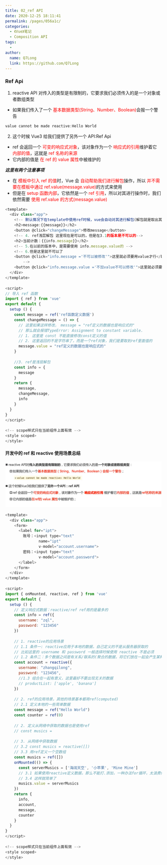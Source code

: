 ```yaml
---
title: 02_ref API
date: 2020-12-25 18:11:41
permalink: /pages/056a1c/
categories:
  - 《Vue》笔记
  - Composition API
tags:
  -
author:
  name: Q7Long
  link: https://github.com/Q7Long
---
```


### Ref Api

1. reactive API 对传入的类型是有限制的，它要求我们必须传入的是一个对象或者数组类型

- 如果我们传入了一个 <font color="red">基本数据类型(String、Number、Boolean)</font>会报一个警告

```javascript
value cannot be made reactive:Hello World
```

2. 这个时候 Vue3 给我们提供了另外一个 API:Ref Api

- ref 会返回一个 <font color="red">可变的响应式对象</font>，该对象作为一个 <font color="red">响应式的引用</font>维护着它 <font color="red">内部的值</font>，这就是 <font color="red">ref 名称的来源</font>
- 它内部的值是 <font color="red">在 ref 的 value 属性</font>中被维护的

**_这里有两个注意事项_**

- 在 <font color="red">模板中引入 ref 的值</font>时，Vue 会 <font color="red">自动帮助我们进行解包</font>操作，所以 <font color="red">并不需要在模板中通过 ref.value(message.value)</font>的方式来使用
- 但是在 <font color="red">setup 函数内部</font>，它依然是一个 <font color="red">ref 引用</font>，所以对其进行操作时，我们依然需要 <font color="red">使用 ref.value 的方式(message.value)</font>

```javascript
<template>
  <div class="app">
    <!-- 默认情况下在template中使用ref时候，vue会自动对其进行解包(解包就是取出其中的value) -->
    <h2>message:{{message}}</h2>
    <button @click="changeMessage">修改message</button>
    <!-- 4. ref浅层解包 这里现在是可以的，但是在3.1的版本是不可以的-->
    <h2>当前计数：{{info.message}}</h2>
    <!-- 5.在以前的版本中，是需要使用 info.message.value的 -->
    <!-- 6.但是这里就不可以了
    <button @click="info.message ='不可以被修改'">这里就必须要用value才行</button>
		-->
    <button @click="info.message.value ='不加value不可以修改'">这里就必须要用value才行</button>
  </div>
</template>

<script>
// 导入 ref 函数
import { ref } from 'vue'
export default {
  setup () {
    const message = ref('ref函数定义数据')
    const changeMessage = () => {
      // 这里如果这样修改， message = "ref定义的数据也是响应式的"
      // 那么就会报错TypeError: Assignment to constant variable.
      // 1. 这里是 const 不能直接修改const定义的值
      // 2. 这里返回的不是字符串了，而是一个ref对象，我们是要取到ref里面值的
      message.value = "ref定义的数据也是响应式的"
    }

    //3. ref是浅层解包
    const info = {
      message
    }
    return {
      message,
      changeMessage,
      info
    }
  }
}
</script>

<!-- scope样式只在当前组件上面有效 -->
<style scoped>
</style>
```

#### 开发中的 ref 和 reactive 使用场景总结

![image-20221208111922061](https://github.com/Q7Long/images/blob/master/qlBlog_images/Vue%E5%9F%BA%E7%A1%80/26_Composition%20API/02_ref%20API.assets/image-20221208111922061.png?raw=true)

```javascript
<template>
  <div class="app">
    <form>
      <label for="ipt">
        账号：<input type="text"
               name="ipt"
               v-model="account.username">
        密码：<input type="text"
               v-model="account.password">
      </label>
    </form>
  </div>
</template>

<script>
import { onMounted, reactive, ref } from 'vue'
export default {
  setup () {
    // 定义响应式数据：reactive/ref ref用的是最多的
    const info = ref({
      username: "zql",
      password: "123456"
    })

    // 1. reactive的应用场景
    // 1.1 条件一: reactive应用于本地的数据，自己定义的不是从服务器获取的
    // 比如这里的 username 和 password 一般选择时候使用 reactive 不是必须
    // 1.2 条件二：多个数据之间是有关系/联系的(聚合的数据，将它们放在一起会产生某种意义)
    const account = reactive({
      username: "zhangqilong",
      password: "123456",
      //1.3 组合在一起有意义，这里最好不要出现无关的数据
      // productList: ['apple', 'banana']
    })

    // 2. ref的应用场景，其他的场景基本都用ref(computed)
    // 2.1 定义本地的一些简单数据
    const message = ref("Hello World")
    const counter = ref(0)

    // 2. 定义从网络中获取的数据也是使用ref
    // const musics =

    // 3. 从网络中获取数据
    // 3.2 const musics = reactive([])
    // 3.3 用ref定义一个空数组
    const musics = ref([])
    onMounted(() => {
      const serverMusics = ['海阔天空', '小苹果', 'Mine Mine']
      // 3.1 如果使用reactive定义数据，那么不能打.添加，一种办法for循环，太浪费性能了
      // 3.4 这样就简单了
      musics.value = serverMusics
    })
    return {
      info,
      account,
      message,
      counter
    }
  }
}
</script>

<!-- scope样式只在当前组件上面有效 -->
<style scoped>
</style>
```
